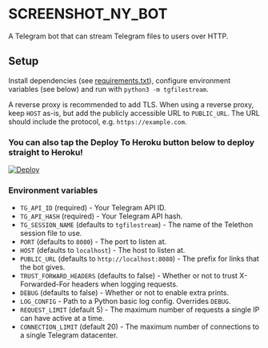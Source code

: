 # SCREENSHOT_NY_BOT

A Telegram bot that can stream Telegram files to users over HTTP.

## Setup
Install dependencies (see [requirements.txt](/requirements.txt)), configure
environment variables (see below) and run with `python3 -m tgfilestream`.

A reverse proxy is recommended to add TLS. When using a reverse proxy, keep
`HOST` as-is, but add the publicly accessible URL to `PUBLIC_URL`. The URL
should include the protocol, e.g. `https://example.com`.

### You can also tap the Deploy To Heroku button below to deploy straight to Heroku!

[![Deploy](https://www.herokucdn.com/deploy/button.svg)](https://heroku.com/deploy?template=https://github.com/NikhilNGG/SCREENSHOT_NY_BOT/tree/master)

### Environment variables
* `TG_API_ID` (required) - Your Telegram API ID.
* `TG_API_HASH` (required) - Your Telegram API hash.
* `TG_SESSION_NAME` (defaults to `tgfilestream`) - The name of the Telethon session file to use.
* `PORT` (defaults to `8080`) - The port to listen at.
* `HOST` (defaults to `localhost`) - The host to listen at.
* `PUBLIC_URL` (defaults to `http://localhost:8080`) - The prefix for links that the bot gives.
* `TRUST_FORWARD_HEADERS` (defaults to false) - Whether or not to trust X-Forwarded-For headers when logging requests.
* `DEBUG` (defaults to false) - Whether or not to enable extra prints.
* `LOG_CONFIG` - Path to a Python basic log config. Overrides `DEBUG`.
* `REQUEST_LIMIT` (default 5) - The maximum number of requests a single IP can have active at a time.
* `CONNECTION_LIMIT` (default 20) - The maximum number of connections to a single Telegram datacenter.

